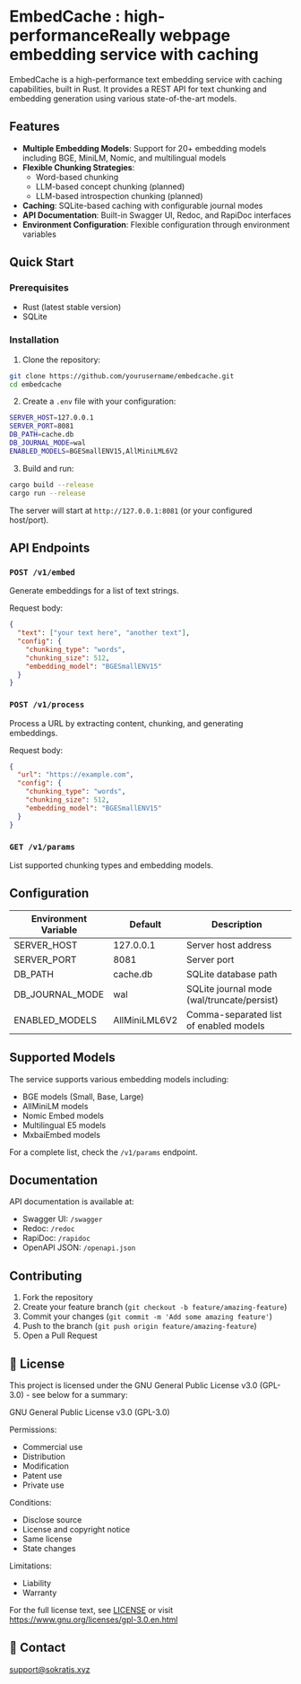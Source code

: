 # EmbedCache : high-performanceReally webpage embedding service with caching

EmbedCache is a high-performance text embedding service with caching capabilities, built in Rust. It provides a REST API for text chunking and embedding generation using various state-of-the-art models.

## Features

- **Multiple Embedding Models**: Support for 20+ embedding models including BGE, MiniLM, Nomic, and multilingual models
- **Flexible Chunking Strategies**: 
  - Word-based chunking
  - LLM-based concept chunking (planned)
  - LLM-based introspection chunking (planned)
- **Caching**: SQLite-based caching with configurable journal modes
- **API Documentation**: Built-in Swagger UI, Redoc, and RapiDoc interfaces
- **Environment Configuration**: Flexible configuration through environment variables

## Quick Start

### Prerequisites

- Rust (latest stable version)
- SQLite

### Installation

1. Clone the repository:
```bash
git clone https://github.com/yourusername/embedcache.git
cd embedcache
```

2. Create a `.env` file with your configuration:
```bash
SERVER_HOST=127.0.0.1
SERVER_PORT=8081
DB_PATH=cache.db
DB_JOURNAL_MODE=wal
ENABLED_MODELS=BGESmallENV15,AllMiniLML6V2
```

3. Build and run:
```bash
cargo build --release
cargo run --release
```

The server will start at `http://127.0.0.1:8081` (or your configured host/port).

## API Endpoints

### `POST /v1/embed`
Generate embeddings for a list of text strings.

Request body:
```json
{
  "text": ["your text here", "another text"],
  "config": {
    "chunking_type": "words",
    "chunking_size": 512,
    "embedding_model": "BGESmallENV15"
  }
}
```

### `POST /v1/process`
Process a URL by extracting content, chunking, and generating embeddings.

Request body:
```json
{
  "url": "https://example.com",
  "config": {
    "chunking_type": "words",
    "chunking_size": 512,
    "embedding_model": "BGESmallENV15"
  }
}
```

### `GET /v1/params`
List supported chunking types and embedding models.

## Configuration

| Environment Variable | Default | Description |
|---------------------|---------|-------------|
| SERVER_HOST | 127.0.0.1 | Server host address |
| SERVER_PORT | 8081 | Server port |
| DB_PATH | cache.db | SQLite database path |
| DB_JOURNAL_MODE | wal | SQLite journal mode (wal/truncate/persist) |
| ENABLED_MODELS | AllMiniLML6V2 | Comma-separated list of enabled models |

## Supported Models

The service supports various embedding models including:
- BGE models (Small, Base, Large)
- AllMiniLM models
- Nomic Embed models
- Multilingual E5 models
- MxbaiEmbed models

For a complete list, check the `/v1/params` endpoint.

## Documentation

API documentation is available at:
- Swagger UI: `/swagger`
- Redoc: `/redoc`
- RapiDoc: `/rapidoc`
- OpenAPI JSON: `/openapi.json`

## Contributing

1. Fork the repository
2. Create your feature branch (`git checkout -b feature/amazing-feature`)
3. Commit your changes (`git commit -m 'Add some amazing feature'`)
4. Push to the branch (`git push origin feature/amazing-feature`)
5. Open a Pull Request

## 📝 License

This project is licensed under the GNU General Public License v3.0 (GPL-3.0) - see below for a summary:

GNU General Public License v3.0 (GPL-3.0)

Permissions:
- Commercial use
- Distribution
- Modification
- Patent use
- Private use

Conditions:
- Disclose source
- License and copyright notice
- Same license
- State changes

Limitations:
- Liability
- Warranty

For the full license text, see [LICENSE](LICENSE) or visit https://www.gnu.org/licenses/gpl-3.0.en.html

## 📧 Contact

support@sokratis.xyz
